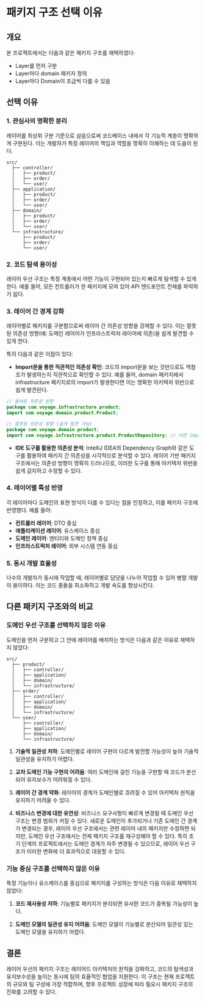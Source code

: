# 패키지 구조 선택 이유

## 개요
본 프로젝트에서는 다음과 같은 패키지 구조를 채택하였다:

* Layer를 먼저 구분
* Layer마다 domain 패키지 정의
* Layer마다 Domain이 조금씩 다를 수 있음

## 선택 이유

### 1. 관심사의 명확한 분리
레이어를 최상위 구분 기준으로 삼음으로써 코드베이스 내에서 각 기능적 계층이 명확하게 구분된다. 이는 개발자가 특정 레이어의 책임과 역할을 명확히 이해하는 데 도움이 된다.

```
src/
  ├── controller/
  │   ├── product/
  │   ├── order/
  │   └── user/
  ├── application/
  │   ├── product/
  │   ├── order/
  │   └── user/
  ├── domain/
  │   ├── product/
  │   ├── order/
  │   └── user/
  └── infrastructure/
      ├── product/
      ├── order/
      └── user/
```

### 2. 코드 탐색 용이성
레이어 우선 구조는 특정 계층에서 어떤 기능이 구현되어 있는지 빠르게 탐색할 수 있게 한다. 예를 들어, 모든 컨트롤러가 한 패키지에 모여 있어 API 엔드포인트 전체를 파악하기 쉽다.

### 3. 레이어 간 경계 강화
레이어별로 패키지를 구분함으로써 레이어 간 의존성 방향을 강제할 수 있다. 이는 잘못된 의존성 방향(예: 도메인 레이어가 인프라스트럭처 레이어에 의존)을 쉽게 발견할 수 있게 한다.

특히 다음과 같은 이점이 있다:

- **Import문을 통한 직관적인 의존성 확인**: 코드의 import문을 보는 것만으로도 역참조가 발생하는지 직관적으로 확인할 수 있다. 예를 들어, domain 패키지에서 infrastructure 패키지로의 import가 발생한다면 이는 명확한 아키텍처 위반으로 쉽게 발견된다.

```java
// 올바른 의존성 방향
package com.voyage.infrastructure.product;
import com.voyage.domain.product.Product;

// 잘못된 의존성 방향 (쉽게 발견 가능)
package com.voyage.domain.product;
import com.voyage.infrastructure.product.ProductRepository; // 이런 import가 있다면 쉽게 발견 가능
```

- **IDE 도구를 활용한 의존성 분석**: IntelliJ IDEA의 Dependency Graph와 같은 도구를 활용하여 패키지 간 의존성을 시각적으로 분석할 수 있다. 레이어 기반 패키지 구조에서는 의존성 방향이 명확히 드러나므로, 이러한 도구를 통해 아키텍처 위반을 쉽게 감지하고 수정할 수 있다.

### 4. 레이어별 특성 반영
각 레이어마다 도메인의 표현 방식이 다를 수 있다는 점을 인정하고, 이를 패키지 구조에 반영했다. 예를 들어:

- **컨트롤러 레이어**: DTO 중심
- **애플리케이션 레이어**: 유스케이스 중심
- **도메인 레이어**: 엔티티와 도메인 정책 중심
- **인프라스트럭처 레이어**: 외부 시스템 연동 중심

### 5. 동시 개발 효율성
다수의 개발자가 동시에 작업할 때, 레이어별로 담당을 나누어 작업할 수 있어 병렬 개발이 용이하다. 이는 코드 충돌을 최소화하고 개발 속도를 향상시킨다.

## 다른 패키지 구조와의 비교

### 도메인 우선 구조를 선택하지 않은 이유
도메인을 먼저 구분하고 그 안에 레이어를 배치하는 방식은 다음과 같은 이유로 채택하지 않았다:

```
src/
  ├── product/
  │   ├── controller/
  │   ├── application/
  │   ├── domain/
  │   └── infrastructure/
  ├── order/
  │   ├── controller/
  │   ├── application/
  │   ├── domain/
  │   └── infrastructure/
  └── user/
      ├── controller/
      ├── application/
      ├── domain/
      └── infrastructure/
```

1. **기술적 일관성 저하**: 도메인별로 레이어 구현이 다르게 발전할 가능성이 높아 기술적 일관성을 유지하기 어렵다.

2. **교차 도메인 기능 구현의 어려움**: 여러 도메인에 걸친 기능을 구현할 때 코드가 분산되어 유지보수가 어려워질 수 있다.

3. **레이어 간 경계 약화**: 레이어의 경계가 도메인별로 흐려질 수 있어 아키텍처 원칙을 유지하기 어려울 수 있다.

4. **비즈니스 변경에 대한 유연성**: 비즈니스 요구사항이 빠르게 변경될 때 도메인 우선 구조는 변경 범위가 커질 수 있다. 새로운 도메인이 추가되거나 기존 도메인 간 경계가 변경되는 경우, 레이어 우선 구조에서는 관련 레이어 내의 패키지만 수정하면 되지만, 도메인 우선 구조에서는 전체 패키지 구조를 재구성해야 할 수 있다. 특히 초기 단계의 프로젝트에서는 도메인 경계가 자주 변경될 수 있으므로, 레이어 우선 구조가 이러한 변화에 더 효과적으로 대응할 수 있다.

### 기능 중심 구조를 선택하지 않은 이유
특정 기능이나 유스케이스를 중심으로 패키지를 구성하는 방식은 다음 이유로 채택하지 않았다:

1. **코드 재사용성 저하**: 기능별로 패키지가 분리되면 유사한 코드가 중복될 가능성이 높다.

2. **도메인 모델의 일관성 유지 어려움**: 도메인 모델이 기능별로 분산되어 일관성 있는 도메인 모델을 유지하기 어렵다.

## 결론
레이어 우선의 패키지 구조는 레이어드 아키텍처의 원칙을 강화하고, 코드의 탐색성과 유지보수성을 높이는 동시에 팀의 효율적인 협업을 지원한다. 이 구조는 현재 프로젝트의 규모와 팀 구성에 가장 적합하며, 향후 프로젝트 성장에 따라 필요시 패키지 구조의 진화를 고려할 수 있다. 